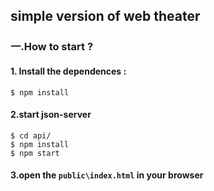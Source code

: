 ## simple version of web theater

### 一.How to start ?

#### 1. Install the dependences :

```
$ npm install
```

#### 2.start json-server

```
$ cd api/
$ npm install
$ npm start
```

#### 3.open the  `public\index.html` in your browser
